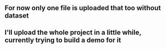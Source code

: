 ## For now only one file is uploaded that too without dataset
## I'll upload the whole project in a little while, currently trying to build a demo for it 
